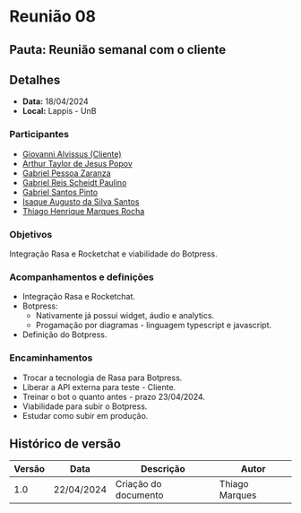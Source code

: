 # Reunião 08

## Pauta: Reunião semanal com o cliente

## Detalhes

- **Data:** 18/04/2024
- **Local:** Lappis - UnB

### Participantes

- [Giovanni Alvissus (Cliente)](https://github.com/giovanni1106)
- [Arthur Taylor de Jesus Popov](https://github.com/Eruel6)
- [Gabriel Pessoa Zaranza](https://github.com/GZaranza)
- [Gabriel Reis Scheidt Paulino](https://github.com/Gxaite)
- [Gabriel Santos Pinto](https://github.com/GabrielSPinto)
- [Isaque Augusto da Silva Santos](https://github.com/seraphritt)
- [Thiago Henrique Marques Rocha](https://github.com/MarquesAerospace)

### Objetivos

Integração Rasa e Rocketchat e viabilidade do Botpress.

### Acompanhamentos e definições

- Integração Rasa e Rocketchat.
- Botpress:
  - Nativamente já possui widget, áudio e analytics.
  - Progamação por diagramas - linguagem typescript e javascript.
- Definição do Botpress.

### Encaminhamentos

- Trocar a tecnologia de Rasa para Botpress.
- Liberar a API externa para teste - Cliente.
- Treinar o bot o quanto antes - prazo 23/04/2024.
- Viabilidade para subir o Botpress.
- Estudar como subir em produção.

## Histórico de versão

| Versão | Data       | Descrição             | Autor             |
|--------|------------|-----------------------|-------------------|
| 1.0    | 22/04/2024 | Criação do documento  | Thiago Marques    |